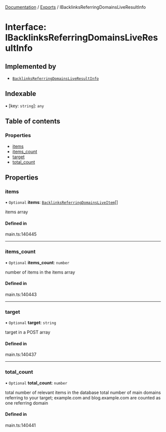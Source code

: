 [Documentation](../README.md) / [Exports](../modules.md) / IBacklinksReferringDomainsLiveResultInfo

# Interface: IBacklinksReferringDomainsLiveResultInfo

## Implemented by

- [`BacklinksReferringDomainsLiveResultInfo`](../classes/BacklinksReferringDomainsLiveResultInfo.md)

## Indexable

▪ [key: `string`]: `any`

## Table of contents

### Properties

- [items](IBacklinksReferringDomainsLiveResultInfo.md#items)
- [items\_count](IBacklinksReferringDomainsLiveResultInfo.md#items_count)
- [target](IBacklinksReferringDomainsLiveResultInfo.md#target)
- [total\_count](IBacklinksReferringDomainsLiveResultInfo.md#total_count)

## Properties

### items

• `Optional` **items**: [`BacklinksReferringDomainsLiveItem`](../classes/BacklinksReferringDomainsLiveItem.md)[]

items array

#### Defined in

main.ts:140445

___

### items\_count

• `Optional` **items\_count**: `number`

number of items in the items array

#### Defined in

main.ts:140443

___

### target

• `Optional` **target**: `string`

target in a POST array

#### Defined in

main.ts:140437

___

### total\_count

• `Optional` **total\_count**: `number`

total number of relevant items in the database
total number of main domains referring to your target;
example.com and blog.example.com are counted as one referring domain

#### Defined in

main.ts:140441
